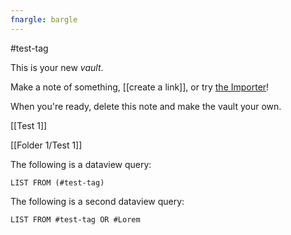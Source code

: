 ```yaml
---
fnargle: bargle
---
```

#test-tag 

This is your new *vault*.

Make a note of something, [[create a link]], or try [the Importer](https://help.obsidian.md/Plugins/Importer)!

When you're ready, delete this note and make the vault your own.

[[Test 1]]

[[Folder 1/Test 1]]

The following is a dataview query:
```dataview
LIST FROM (#test-tag)
```
The following is a second dataview query:
```dataview
LIST FROM #test-tag OR #Lorem 
```
